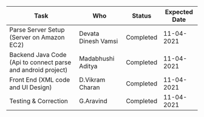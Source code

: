 Task                |      Who           |  Status     | Expected Date |
-------------       | -------------      |  ---------- | ------------- |
Parse Server Setup (Server on Amazon EC2)  | Devata Dinesh Vamsi|  Completed  |   11-04-2021  |
Backend Java Code (Api to connect parse and android project)   | Madabhushi Aditya  |  Completed  |   11-04-2021  |
Front End (XML code and UI Design)     | D.Vikram Charan    |  Completed  |   11-04-2021  |
Testing & Correction  | G.Aravind          |  Completed  |   11-04-2021  |
